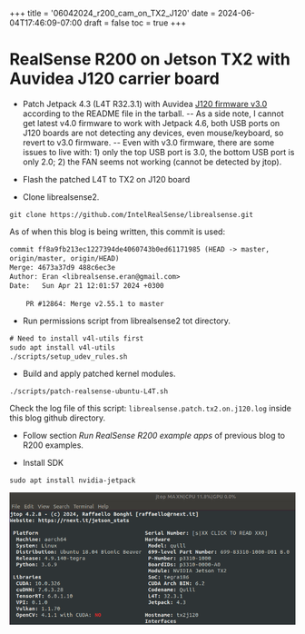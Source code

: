 +++
title = '06042024_r200_cam_on_TX2_J120'
date = 2024-06-04T17:46:09-07:00
draft = false
toc = true
+++

# RealSense R200 on Jetson TX2 with Auvidea J120 carrier board

* Patch Jetpack 4.3 (L4T R32.3.1) with Auvidea [J120 firmware v3.0](https://auvidea.eu/download/firmware/J120/J90-J120-J130_4_3.tar.bz2) according to the README file in the tarball. 
-- As a side note, I cannot get latest v4.0 firmware to work with Jetpack 4.6, both USB ports on J120 boards are not detecting any devices, even mouse/keyboard, so revert to v3.0 firmware. 
-- Even with v3.0 firmware, there are some issues to live with: 1) only the top USB port is 3.0, the bottom USB port is only 2.0; 2) the FAN seems not working (cannot be detected by jtop). 

* Flash the patched L4T to TX2 on J120 board

* Clone librealsense2. 
```
git clone https://github.com/IntelRealSense/librealsense.git
```
As of when this blog is being written, this commit is used:
```
commit ff8a9fb213ec1227394de4060743b0ed61171985 (HEAD -> master, origin/master, origin/HEAD)
Merge: 4673a37d9 488c6ec3e
Author: Eran <librealsense.eran@gmail.com>
Date:   Sun Apr 21 12:01:57 2024 +0300

    PR #12864: Merge v2.55.1 to master

```
* Run permissions script from librealsense2 tot directory.
```
# Need to install v4l-utils first
sudo apt install v4l-utils
./scripts/setup_udev_rules.sh
```

* Build and apply patched kernel modules.
```
./scripts/patch-realsense-ubuntu-L4T.sh
```
Check the log file of this script: ```librealsense.patch.tx2.on.j120.log``` inside this blog github directory.

* Follow section *Run RealSense R200 example apps* of previous blog to R200 examples. 

* Install SDK
```
sudo apt install nvidia-jetpack
```

![jtop screenshot](tx2-on-j200-jtop.png "jtop running on TX2 with J120 carrier board")
